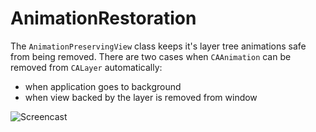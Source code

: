 # AnimationRestoration

The `AnimationPreservingView` class keeps it's layer tree animations safe from being removed.
There are two cases when `CAAnimation` can be removed from `CALayer` automatically:

- when application goes to background
- when view backed by the layer is removed from window

![Screencast](https://raw.github.com/wnagrodzki/AnimationRestoration/master/screencast.gif)